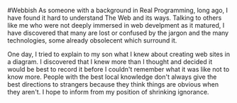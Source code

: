 #Webbish
As someone with a background in Real Programming, long ago, I have found it hard to understand The Web and its ways. 
Talking to others like me who were not deeply immersed in web develpment as it matured, I have discovered that many are lost or confused by the jargon and the many technologies, some already obsolecent which surround it.

One day, I tried to explain to my son what I knew about creating web sites in a diagram. I discovered that I knew more than I thought and decided it would be best to record it before I couldn't remember what it was like not to know more. People with the best local knowledge don't always give the best directions to strangers because they think things are obvious when they aren't. I hope to inform from my position of shrinking ignorance.
